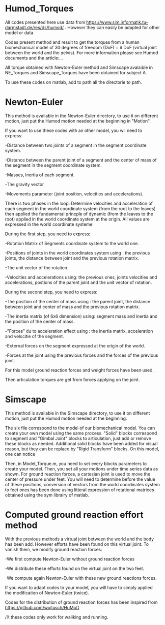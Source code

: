 # Humod_Torques

All codes presented here use data from https://www.sim.informatik.tu-darmstadt.de/res/ds/humod/ . However they can easily be adapted for other model or data

Codes present method and result to get the torques from a human biomechanical model of 30 degrees of freedom (DoF) + 6 DoF (virtual joint between the world and the pelvis). For more information please see Humod documents and the article:...

All torque obtained with Newton-Euler method and Simscape avalaible in NE_Torques and Simscape_Torques have been obtained for subject A.

To use these codes on matlab, add to path all the directorie to path.


# Newton-Euler
This method is available in the Newton-Euler directory, to use it on different motion, just put the Humod motion needed at the beginning in "Motion". 

If you want to use these codes with an other model, you wil need to express: 

   -Distance between two joints of a segment in the segment coordinate system.
   
   -Distance between the parent joint of a segment and the center of mass of the segment in the segment coordinate system.
   
   -Masses, Inertia of each segment.
   
   -The gravity vector
   
   -Movements parameter (joint position, velocities and accelerations).

There is two phases in the loop: Determine velocities and acceleration of each segment in the world coordinate system (from the root to the leaves) then applied the fundamental princple of dynamic (from the leaves to the root) applied in the world coordinate system at the origin. 
All values are expressed in the world coordinate systeme

During the first step, you need to express:

   -Rotation Matrix of Segments coordinate system to the world one.
   
   -Positions of joints in the world coordinates system using : the previous joints, the distance between joint and the previous rotation matrix.
   
   -The unit vector of the rotation.
   
   -Velocities and accelerations using: the previous ones, joints velocities and accelerations, postions of the parent joint and the unit vector of rotation.

During the second step, you need to express:

   -The position of the center of mass using : the parent joint, the distance between joint and center of mass and the previous rotation matrix.
   
   -The inertia matrix (of 6x6 dimension) using: segment mass and inertia and the position of the center of mass.
   
   -"Forces" du to acceleration effect using : the inertia matrix, acceleration and velocitie of the segment.
   
   -External forces on the segment expressed at the origin of the world.
   
   -Forces at the joint using the previous forces and the forces of the previous joint.

For this model ground reaction forces and weight forces have been used.

Then articulation torques are get from forces applying on the joint.


# Simscape
This method is available in the Simscape directory, to use it on different motion, just put the Humod motion needed at the beginning. 

The slx file correspond to the model of our biomechanical model. You can create your own model using the same process. "Solid" blocks correspond to segment and "Gimbal Joint" blocks to articulation, just add or remove these blocks as needed.
Additional solid blocks have been added for visual reason, but they can be replace by "Rigid Transform" blocks. On this model, one can notice 

Then, in Model_Torque.m, you need to set every blocks parameters to create your model. Then, you set all your motions under time series data as shown. 
For ground reaction forces, a cartesian joint is used to move the center of pressure under feet. You will need to determine before the value of these positions, conversion of vectors from the world coordinates system to feet ones has been done using litteral expression of rotational matrices obtained using the sym librairy of matlab.

# Computed ground reaction effort method
With the previous methods a virtual joint between the world and the body has been add. However efforts have been found on this virtual joint. To vanish them, we modify ground reaction forces:

-We first compute Newton-Euler without ground reaction forces

-We distribute these efforts found on the virtual joint on the two feet.

-We compute again Newton-Euler with these new ground reactions forces.

If you want to adapt codes to your model, you will have to simply applied the modification of Newton-Euler (twice).

Codes for the distribution of ground reaction forces has been inspired from https://github.com/wojtusch/HuMoD

/!\ these codes only work for waliking and running.
